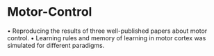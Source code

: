 # Motor-Control
• Reproducing the results of three well-published papers about motor control.
• Learning rules and memory of learning in motor cortex was simulated for different
paradigms.

